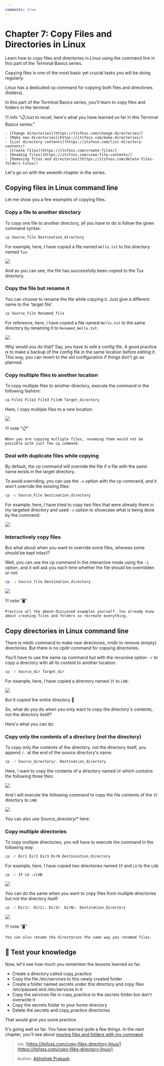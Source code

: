 ```yaml
---
comments: true
---
```


# Chapter 7: Copy Files and Directories in Linux

Learn how to copy files and directories in Linux using the command line in this part of the Terminal Basics series.

Copying files is one of the most basic yet crucial tasks you will be doing regularly.

Linux has a dedicated cp command for copying both files and directories (folders).

In this part of the Terminal Basics series, you'll learn to copy files and folders in the terminal.

!!! info "📋Just to recall, here's what you have learned so far in this Terminal Basics series:"

    - [Change directories](https://itsfoss.com/change-directories/)
    - [Make new directories](https://itsfoss.com/make-directories/)
    - [List directory contents](https://itsfoss.com/list-directory-content/)
    - [Create files](https://itsfoss.com/create-files/)
    - [Reading files](https://itsfoss.com/view-file-contents/)
    - [Removing files and directories](https://itsfoss.com/delete-files-folders-linux/)

Let's go on with the seventh chapter in the series.

## Copying files in Linux command line

Let me show you a few examples of copying files.

### Copy a file to another directory

To copy one file to another directory, all you have to do is follow the given command syntax:

```Bash
cp Source_file Destination_directory
```

For example, here, I have copied a file named `Hello.txt` to the directory named `Tux`:

![](https://cdn.jsdelivr.net/gh/SDNURoboticsAILab/ImageBed@master/img/resources/linux/chapter7-copy-file-to-another-directory-in-linux-command-line.png)

And as you can see, the file has successfully been copied to the Tux directory.

### Copy the file but rename it

You can choose to rename the file while copying it. Just give a different name to the 'target file'.

```Bash
cp Source_file Renamed_file
```

For reference, here, I have copied a file named `Hello.txt` to the same directory by renaming it to `Renamed_Hello.txt`:

![](https://cdn.jsdelivr.net/gh/SDNURoboticsAILab/ImageBed@master/img/resources/linux/chapter7-rename-a-file-while-copying-in-a-same-directory-in-linux-terminal.png)

Why would you do that? Say, you have to edit a config file. A good practice is to make a backup of the config file in the same location before editing it. This way, you can revert to the old configuration if things don't go as planned.

### Copy multiple files to another location

To copy multiple files to another directory, execute the command in the following fashion:

```Bash
cp File1 File2 File3 FileN Target_directory
```

Here, I copy multiple files to a new location.

![](https://cdn.jsdelivr.net/gh/SDNURoboticsAILab/ImageBed@master/img/resources/linux/chapter7-copy-multiple-files-using-the-cp-command-in-linux.png)

!!! note "📋"

    When you are copying multiple files, renaming them would not be possible with just the cp command.

### Deal with duplicate files while copying

By default, the cp command will override the file if a file with the same name exists in the target directory.

To avoid overriding, you can use the `-n` option with the cp command, and it won't override the existing files:

```Bash
cp -n Source_File Destination_directory
```

For example, here, I have tried to copy two files that were already there in my targeted directory and used `-v` option to showcase what is being done by the command:

![](https://cdn.jsdelivr.net/gh/SDNURoboticsAILab/ImageBed@master/img/resources/linux/chapter7-how-not-to-override-files-while-copying-in-linux-using-the-cp-command.png)

### Interactively copy files

But what about when you want to override some files, whereas some should be kept intact?

Well, you can use the cp command in the interactive mode using the `-i` option, and it will ask you each time whether the file should be overridden or not:

```Bash
cp -i Source_file Destination_directory
```

![](https://cdn.jsdelivr.net/gh/SDNURoboticsAILab/ImageBed@master/img/resources/linux/chapter7-how-to-use-cp-command-in-interactive-mode.png)

!!! note "🖥️"

    Practice all the above-discussed examples yourself. You already know about creating files and folders so recreate everything.

## Copy directories in Linux command line

There is mkdir command to make new directories, rmdir to remove (empty) directories. But there is no cpdir command for copying directories.

You'll have to use the same cp command but with the recursive option `-r` to copy a directory with all its content to another location:

```Bash
cp -r Source_dir Target_dir
```

For example, here, I have copied a directory named `IF` to `LHB`:

![](https://cdn.jsdelivr.net/gh/SDNURoboticsAILab/ImageBed@master/img/resources/linux/chapter7-how-to-copy-a-directory-in-linux-command-line.png)

But it copied the entire directory 🤨

So, what do you do when you only want to copy the directory's contents, not the directory itself?

Here's what you can do:

### Copy only the contents of a directory (not the directory)

To copy only the contents of the directory, not the directory itself, you append `/.` at the end of the source directory's name:

```Bash
cp -r Source_directory/. Destination_directory
```

Here, I want to copy the contents of a directory named `IF` which contains the following three files:

![](https://cdn.jsdelivr.net/gh/SDNURoboticsAILab/ImageBed@master/img/resources/linux/chapter7-check-the-file-contents-of-directory-using-the-tree-command.png)

And I will execute the following command to copy the file contents of the `IF` directory to `LHB`:

![](https://cdn.jsdelivr.net/gh/SDNURoboticsAILab/ImageBed@master/img/resources/linux/chapter7-copy-the-file-contents-of-directory-not-a-directory-itself-in-linux-command-line.png)

You can also use Source_directory/* here.

### Copy multiple directories

To copy multiple directories, you will have to execute the command in the following way:

```Bash
cp -r Dir1 Dir2 Dir3 DirN Destiniation_directory
```

For example, here, I have copied two directories named `IF` and `LU` to the `LHB`:

```Bash
cp -r IF LU ~/LHB
```

![](https://cdn.jsdelivr.net/gh/SDNURoboticsAILab/ImageBed@master/img/resources/linux/chapter7-copy-multiple-directories-using-the-cp-command-in-linux-command-line.png)

You can do the same when you want to copy files from multiple directories but not the directory itself:

```Bash
cp -r Dir1/. Dir2/. Dir3/. DirN/. Destination_directory
```

![](https://cdn.jsdelivr.net/gh/SDNURoboticsAILab/ImageBed@master/img/resources/linux/chapter7-copy-files-from-multiple-directories-but-not-directories-their-self-using-the-cp-command.png)

!!! note "🖥️"

    You can also rename the directories the same way you renamed files.

## 📝 Test your knowledge

Now, let's see how much you remember the lessons learned so far.

- Create a directory called copy_practice
- Copy the file /etc/services to this newly created folder
- Create a folder named secrets under this directory and copy files /etc/passwd and /etc/services in it
- Copy the services file in copy_practice to the secrets folder but don't overwrite it
- Copy the secrets folder to your home directory
- Delete the secrets and copy_practice directories

That would give you some practice.

It's going well so far. You have learned quite a few things. In the next chapter, you'll see about [moving files and folders with mv command](https://itsfoss.com/move-files-linux/).

>via: [https://itsfoss.com/copy-files-directory-linux/](https://itsfoss.com/copy-files-directory-linux/)
>
>Author: [Abhishek Prakash](https://itsfoss.com/author/abhishek/)
